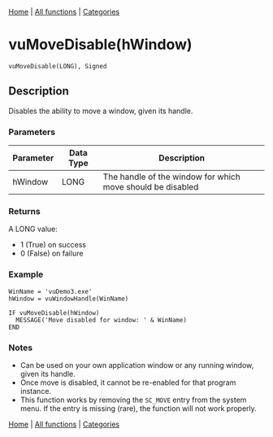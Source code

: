 [Home](../index.md) | [All functions](index.md) | [Categories](../categories/index.md)

# vuMoveDisable(hWindow)

```Prototype
vuMoveDisable(LONG), Signed
```


## Description
Disables the ability to move a window, given its handle.

### Parameters

| Parameter | Data Type | Description                                               |
|-----------|-----------|-----------------------------------------------------------|
| hWindow   | LONG      | The handle of the window for which move should be disabled |

### Returns
A LONG value:  
- 1 (True) on success  
- 0 (False) on failure  

### Example

```Clarion
WinName = 'vuDemo3.exe'
hWindow = vuWindowHandle(WinName)

IF vuMoveDisable(hWindow)
  MESSAGE('Move disabled for window: ' & WinName)
END
```

### Notes
- Can be used on your own application window or any running window, given its handle.  
- Once move is disabled, it cannot be re-enabled for that program instance.  
- This function works by removing the `SC_MOVE` entry from the system menu. If the entry is missing (rare), the function will not work properly.

[Home](../index.md) | [All functions](index.md) | [Categories](../categories/index.md)
